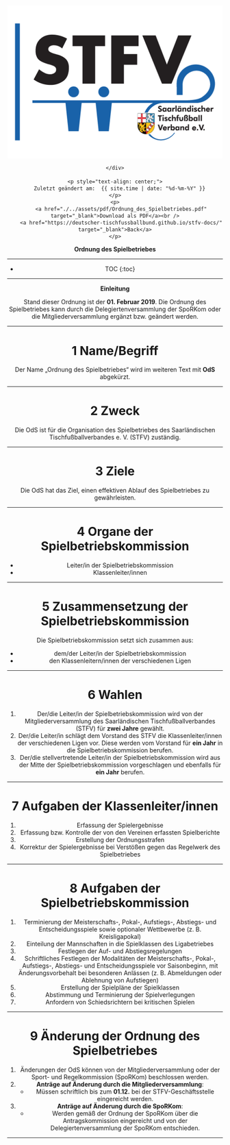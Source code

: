 <div class="html-only" style="text-align: center;">
    <div class="title" style="text-align: center;">
        <img src="images/STFV-LOGO.png" alt="STFV Logo" style="display: block; margin: 0 auto;" />
        
    </div>

    <p style="text-align: center;">
       Zuletzt geändert am:  {{ site.time | date: "%d-%m-%Y" }}
    </p>
    <p>
        <a href="./../assets/pdf/Ordnung_des_Spielbetriebes.pdf" target="_blank">Download als PDF</a><br />
        <a href="https://deutscher-tischfussballbund.github.io/stfv-docs/" target="_blank">Back</a>
    </p>
</div>


**Ordnung des Spielbetriebes**

---

* TOC
{:toc}
---

**Einleitung**

Stand dieser Ordnung ist der **01. Februar 2019**. Die Ordnung des Spielbetriebes kann durch die Delegiertenversammlung der SpoRKom oder die Mitgliederversammlung ergänzt bzw. geändert werden.

---

# 1 Name/Begriff

Der Name „Ordnung des Spielbetriebes“ wird im weiteren Text mit **OdS** abgekürzt.

---

# 2 Zweck

Die OdS ist für die Organisation des Spielbetriebes des Saarländischen Tischfußballverbandes e. V. (STFV) zuständig.

---

# 3 Ziele

Die OdS hat das Ziel, einen effektiven Ablauf des Spielbetriebes zu gewährleisten.

---

# 4 Organe der Spielbetriebskommission

- Leiter/in der Spielbetriebskommission
- Klassenleiter/innen

---

# 5 Zusammensetzung der Spielbetriebskommission

Die Spielbetriebskommission setzt sich zusammen aus:

- dem/der Leiter/in der Spielbetriebskommission
- den Klassenleitern/innen der verschiedenen Ligen

---

# 6 Wahlen

1. Der/die Leiter/in der Spielbetriebskommission wird von der Mitgliederversammlung des Saarländischen Tischfußballverbandes (STFV) für **zwei Jahre** gewählt.
2. Der/die Leiter/in schlägt dem Vorstand des STFV die Klassenleiter/innen der verschiedenen Ligen vor. Diese werden vom Vorstand für **ein Jahr** in die Spielbetriebskommission berufen.
3. Der/die stellvertretende Leiter/in der Spielbetriebskommission wird aus der Mitte der Spielbetriebskommission vorgeschlagen und ebenfalls für **ein Jahr** berufen.

---

# 7 Aufgaben der Klassenleiter/innen

1. Erfassung der Spielergebnisse
2. Erfassung bzw. Kontrolle der von den Vereinen erfassten Spielberichte
3. Erstellung der Ordnungsstrafen
4. Korrektur der Spielergebnisse bei Verstößen gegen das Regelwerk des Spielbetriebes

---

# 8 Aufgaben der Spielbetriebskommission

1. Terminierung der Meisterschafts-, Pokal-, Aufstiegs-, Abstiegs- und Entscheidungsspiele sowie optionaler Wettbewerbe (z. B. Kreisligapokal)
2. Einteilung der Mannschaften in die Spielklassen des Ligabetriebes
3. Festlegen der Auf- und Abstiegsregelungen
4. Schriftliches Festlegen der Modalitäten der Meisterschafts-, Pokal-, Aufstiegs-, Abstiegs- und Entscheidungsspiele vor Saisonbeginn, mit Änderungsvorbehalt bei besonderen Anlässen (z. B. Abmeldungen oder Ablehnung von Aufstiegen)
5. Erstellung der Spielpläne der Spielklassen
6. Abstimmung und Terminierung der Spielverlegungen
7. Anfordern von Schiedsrichtern bei kritischen Spielen

---

# 9 Änderung der Ordnung des Spielbetriebes

1. Änderungen der OdS können von der Mitgliederversammlung oder der Sport- und Regelkommission (SpoRKom) beschlossen werden.
2. **Anträge auf Änderung durch die Mitgliederversammlung**:
   - Müssen schriftlich bis zum **01.12.** bei der STFV-Geschäftsstelle eingereicht werden.
3. **Anträge auf Änderung durch die SpoRKom**:
   - Werden gemäß der Ordnung der SpoRKom über die Antragskommission eingereicht und von der Delegiertenversammlung der SpoRKom entschieden.

---

